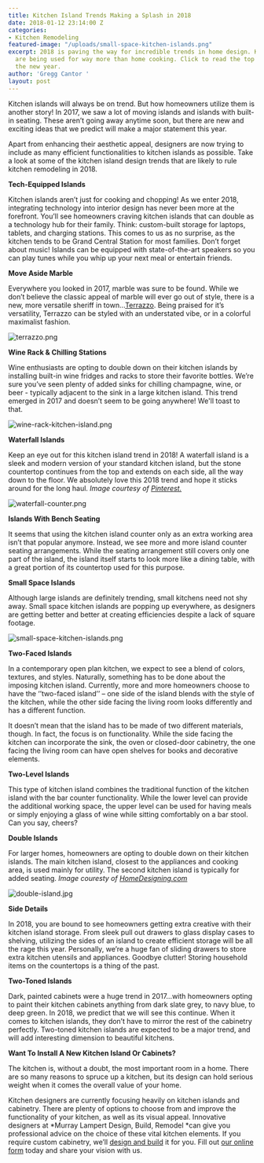 ```yaml
---
title: Kitchen Island Trends Making a Splash in 2018
date: 2018-01-12 23:14:00 Z
categories:
- Kitchen Remodeling
featured-image: "/uploads/small-space-kitchen-islands.png"
excerpt: 2018 is paving the way for incredible trends in home design. Kitchen islands
  are being used for way more than home cooking. Click to read the top trends for
  the new year.
author: 'Gregg Cantor '
layout: post
---
```


Kitchen islands will always be on trend. But how homeowners utilize them is another story! In 2017, we saw a lot of moving islands and islands with built-in seating. These aren’t going away anytime soon, but there are new and exciting ideas that we predict will make a major statement this year.

Apart from enhancing their aesthetic appeal, designers are now trying to include as many efficient functionalities to kitchen islands as possible. Take a look at some of the kitchen island design trends that are likely to rule kitchen remodeling in 2018.

**Tech-Equipped Islands**

Kitchen islands aren’t just for cooking and chopping! As we enter 2018, integrating technology into interior design has never been more at the forefront. You’ll see homeowners craving kitchen islands that can double as a technology hub for their family. Think: custom-built storage for laptops, tablets, and charging stations. This comes to us as no surprise, as the kitchen tends to be Grand Central Station for most families. Don’t forget about music! Islands can be equipped with state-of-the-art speakers so you can play tunes while you whip up your next meal or entertain friends.

**Move Aside Marble**

Everywhere you looked in 2017, marble was sure to be found. While we don’t believe the classic appeal of marble will ever go out of style, there is a new, more versatile sheriff in town…[Terrazzo](https://www.apartmenttherapy.com/on-trend-terrazzo-is-making-a-major-comeback-241123). Being praised for it’s versatility, Terrazzo can be styled with an understated vibe, or in a colorful maximalist fashion.

![terrazzo.png](/uploads/terrazzo.png)

**Wine Rack & Chilling Stations**

Wine enthusiasts are opting to double down on their kitchen islands by installing built-in wine fridges and racks to store their favorite bottles. We’re sure you’ve seen plenty of added sinks for chilling champagne, wine, or beer - typically adjacent to the sink in a large kitchen island. This trend emerged in 2017 and doesn’t seem to be going anywhere! We'll toast to that. 

![wine-rack-kitchen-island.png](/uploads/wine-rack-kitchen-island.png)

**Waterfall Islands**

Keep an eye out for this kitchen island trend in 2018! A waterfall island is a sleek and modern version of your standard kitchen island, but the stone countertop continues from the top and extends on each side, all the way down to the floor. We absolutely love this 2018 trend and hope it sticks around for the long haul. *Image courtesy of [Pinterest.](https://www.pinterest.com/search/pins/?q=waterfall%20kitchen%20island&rs=typed&term_meta\[\]=waterfall%7Ctyped&term_meta\[\]=kitchen%7Ctyped&term_meta\[\]=island%7Ctyped)*

![waterfall-counter.png](/uploads/waterfall-counter.png)

**Islands With Bench Seating**

It seems that using the kitchen island counter only as an extra working area isn’t that popular anymore. Instead, we see more and more island counter seating arrangements. While the seating arrangement still covers only one part of the island, the island itself starts to look more like a dining table, with a great portion of its countertop used for this purpose.

**Small Space Islands**

Although large islands are definitely trending, small kitchens need not shy away. Small space kitchen islands are popping up everywhere, as designers are getting better and better at creating efficiencies despite a lack of square footage.

![small-space-kitchen-islands.png](/uploads/small-space-kitchen-islands.png)

**Two-Faced Islands**

In a contemporary open plan kitchen, we expect to see a blend of colors, textures, and styles. Naturally, something has to be done about the imposing kitchen island. Currently, more and more homeowners choose to have the ‘’two-faced island’’ – one side of the island blends with the style of the kitchen, while the other side facing the living room looks differently and has a different function.

It doesn’t mean that the island has to be made of two different materials, though. In fact, the focus is on functionality. While the side facing the kitchen can incorporate the sink, the oven or closed-door cabinetry, the one facing the living room can have open shelves for books and decorative elements.

**Two-Level Islands**

This type of kitchen island combines the traditional function of the kitchen island with the bar counter functionality. While the lower level can provide the additional working space, the upper level can be used for having meals or simply enjoying a glass of wine while sitting comfortably on a bar stool. Can you say, cheers?

**Double Islands**

For larger homes, homeowners are opting to double down on their kitchen islands. The main kitchen island, closest to the appliances and cooking area, is used mainly for utility. The second kitchen island is typically for added seating. *Image couresty of [HomeDesigning.com](http://www.home-designing.com/2012/06/perfectly-peaceful-designer-pad/wooden-kitchen-island-units)*

![double-island.jpg](/uploads/double-island.jpg)

**Side Details**

In 2018, you are bound to see homeowners getting extra creative with their kitchen island storage. From sleek pull out drawers to glass display cases to shelving, utilizing the sides of an island to create efficient storage will be all the rage this year. Personally, we’re a huge fan of sliding drawers to store extra kitchen utensils and appliances. Goodbye clutter! Storing household items on the countertops is a thing of the past. 

**Two-Toned Islands**

Dark, painted cabinets were a huge trend in 2017…with homeowners opting to paint their kitchen cabinets anything from dark slate grey, to navy blue, to deep green. In 2018, we predict that we will see this continue. When it comes to kitchen islands, they don’t have to mirror the rest of the cabinetry perfectly. Two-toned kitchen islands are expected to be a major trend, and will add interesting dimension to beautiful kitchens.

**Want To Install A New Kitchen Island Or Cabinets?**

The kitchen is, without a doubt, the most important room in a home. There are so many reasons to spruce up a kitchen, but its design can hold serious weight when it comes the overall value of your home.

Kitchen designers are currently focusing heavily on kitchen islands and cabinetry. There are plenty of options to choose from and improve the functionality of your kitchen, as well as its visual appeal. Innovative designers at *Murray Lampert Design, Build, Remodel *can give you professional advice on the choice of these vital kitchen elements. If you require custom cabinetry, we’ll [design and build](http://murraylampert.com/design-build-services-san-diego/) it for you. Fill out [our online form](http://murraylampert.com/contact/) today and share your vision with us.
